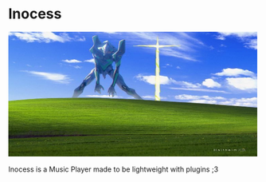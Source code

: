 # Inocess
<img src="https://github.com/Jox0101011/player-inocess/blob/main/img/banner.png" width="500" height="250" alt="Inocess">
<p> Inocess is a Music Player made to be lightweight with plugins ;3</p>
